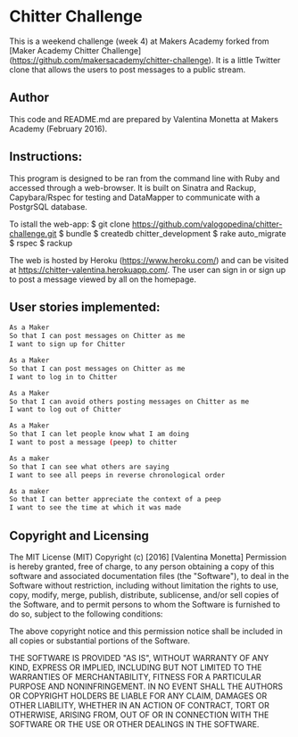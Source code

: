Chitter Challenge
=================
This is a weekend challenge (week 4) at Makers Academy forked from [Maker Academy Chitter Challenge] (https://github.com/makersacademy/chitter-challenge). It is a little Twitter clone that allows the users to post messages to a public stream.


Author
------
This code and README.md are prepared by Valentina Monetta at Makers Academy (February 2016).


Instructions:
------------
This program is designed to be ran from the command line with Ruby and accessed through a web-browser. It is built on Sinatra and Rackup, Capybara/Rspec for testing and DataMapper to communicate with a PostgrSQL database.

To istall the web-app:
$ git clone https://github.com/valogopedina/chitter-challenge.git
$ bundle
$ createdb chitter_development
$ rake auto_migrate
$ rspec
$ rackup

The web is hosted by Heroku (https://www.heroku.com/) and can be visited at https://chitter-valentina.herokuapp.com/. The user can sign in or sign up to post a message viewed by all on the homepage.


User stories implemented:
-------------------------

```sh
As a Maker
So that I can post messages on Chitter as me
I want to sign up for Chitter

As a Maker
So that I can post messages on Chitter as me
I want to log in to Chitter

As a Maker
So that I can avoid others posting messages on Chitter as me
I want to log out of Chitter

As a Maker
So that I can let people know what I am doing
I want to post a message (peep) to chitter

As a maker
So that I can see what others are saying
I want to see all peeps in reverse chronological order

As a maker
So that I can better appreciate the context of a peep
I want to see the time at which it was made
```

Copyright and Licensing
-----------------------
The MIT License (MIT)
Copyright (c) [2016] [Valentina Monetta]
Permission is hereby granted, free of charge, to any person obtaining a copy
of this software and associated documentation files (the "Software"), to deal
in the Software without restriction, including without limitation the rights
to use, copy, modify, merge, publish, distribute, sublicense, and/or sell
copies of the Software, and to permit persons to whom the Software is
furnished to do so, subject to the following conditions:

The above copyright notice and this permission notice shall be included in all
copies or substantial portions of the Software.

THE SOFTWARE IS PROVIDED "AS IS", WITHOUT WARRANTY OF ANY KIND, EXPRESS OR
IMPLIED, INCLUDING BUT NOT LIMITED TO THE WARRANTIES OF MERCHANTABILITY,
FITNESS FOR A PARTICULAR PURPOSE AND NONINFRINGEMENT. IN NO EVENT SHALL THE
AUTHORS OR COPYRIGHT HOLDERS BE LIABLE FOR ANY CLAIM, DAMAGES OR OTHER
LIABILITY, WHETHER IN AN ACTION OF CONTRACT, TORT OR OTHERWISE, ARISING FROM,
OUT OF OR IN CONNECTION WITH THE SOFTWARE OR THE USE OR OTHER DEALINGS IN THE
SOFTWARE.


